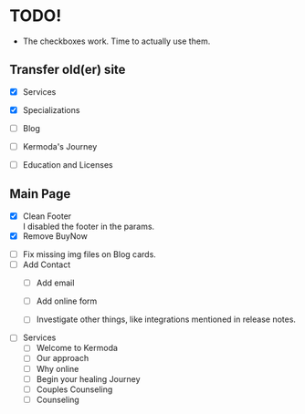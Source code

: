 # TODO! 

 * The checkboxes work. Time to actually use them. 

## Transfer old(er) site 
- [x] Services

- [x] Specializations
- [ ] Blog
- [ ] Kermoda's Journey
- [ ] Education and Licenses

## Main Page

- [x] Clean Footer  
    I disabled the footer in the params.
- [x] Remove BuyNow
<!-- 
    The rest of this is handled for now.     
    ```
    - [ ] Verify Terms
    - [ ] Verify Privacy
    - [ ] Verify RSS
    - [ ] Verify Twitter
    - [ ] Verify Github
    - [ ] Remove French
    - [ ] Remove Product
    - [ ] Remove Company
    - [ ] Remove Support    
```
-->

- [ ] Fix missing img files on Blog cards. 
- [ ] Add Contact
    - [ ] Add email
    - [ ] Add online form
    - [ ] Investigate other things, like integrations mentioned in release notes. 


- [ ] Services  
    - [ ] Welcome to Kermoda
    - [ ] Our approach 
    - [ ] Why online
    - [ ] Begin your healing Journey
    - [ ] Couples Counseling
    - [ ] Counseling